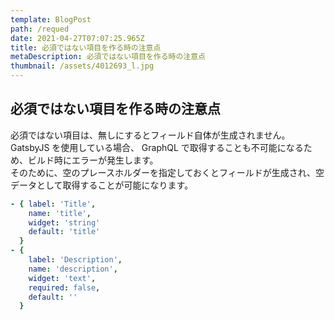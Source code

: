 ```yaml
---
template: BlogPost
path: /requed
date: 2021-04-27T07:07:25.965Z
title: 必須ではない項目を作る時の注意点
metaDescription: 必須ではない項目を作る時の注意点
thumbnail: /assets/4012693_l.jpg
---
```

## 必須ではない項目を作る時の注意点

必須ではない項目は、無しにするとフィールド自体が生成されません。\
GatsbyJS を使用している場合、 GraphQL で取得することも不可能になるため、ビルド時にエラーが発生します。\
そのために、空のプレースホルダーを指定しておくとフィールドが生成され、空データとして取得することが可能になります。



```yaml
- { label: 'Title',
    name: 'title',
    widget: 'string' 
    default: 'title'
  }
- {
    label: 'Description',
    name: 'description',
    widget: 'text',
    required: false,
    default: ''
  }
```
